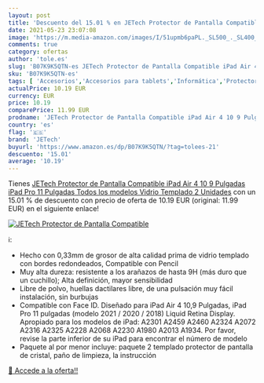 ```yaml
---
layout: post
title: 'Descuento del 15.01 % en JETech Protector de Pantalla Compatible '
date: 2021-05-23 23:07:08
image: 'https://m.media-amazon.com/images/I/51upmb6paPL._SL500_._SL400_.jpg'
comments: true
category: ofertas
author: 'tole.es'
slug: 'B07K9K5QTN-es JETech Protector de Pantalla Compatible iPad Air 4 10 9...'
sku: 'B07K9K5QTN-es'
tags: [ 'Accesorios','Accesorios para tablets','Informática','Protectores de pantalla para tablets','ipad','jetech', ]
actualPrice: 10.19 EUR
currency: EUR
price: 10.19
comparePrice: 11.99 EUR
prodname: 'JETech Protector de Pantalla Compatible iPad Air 4 10 9 Pulgadas  iPad Pro 11 Pulgadas Todos los modelos  Vidrio Templado  2 Unidades'
country: 'es'
flag: '🇪🇸'
brand: 'JETech'
buyurl: 'https://www.amazon.es/dp/B07K9K5QTN/?tag=tolees-21'
descuento: '15.01'
average: '10.19'
---
```


Tienes [JETech Protector de Pantalla Compatible iPad Air 4 10 9 Pulgadas  iPad Pro 11 Pulgadas Todos los modelos  Vidrio Templado  2 Unidades](https://www.amazon.es/dp/B07K9K5QTN/?tag=tolees-21) con un 15.01 % de descuento con precio de oferta de 10.19 EUR (original: 11.99 EUR) en el siguiente enlace!

[![JETech Protector de Pantalla Compatible ](https://m.media-amazon.com/images/I/51upmb6paPL._SL500_._SL400_.jpg)](https://www.amazon.es/dp/B07K9K5QTN/?tag=tolees-21)

ℹ️:

- Hecho con 0,33mm de grosor de alta calidad prima de vidrio templado con bordes redondeados, Compatible con Pencil
- Muy alta dureza: resistente a los arañazos de hasta 9H (más duro que un cuchillo); Alta definición, mayor sensibilidad
- Libre de polvo, huellas dactilares libre, de una pulsación muy fácil instalación, sin burbujas
- Compatible con Face ID. Diseñado para iPad Air 4 10,9 Pulgadas, iPad Pro 11 pulgadas (modelo 2021 / 2020 / 2018) Liquid Retina Display. Apropiado para los modelos de iPad: A2301 A2459 A2460 A2324 A2072 A2316 A2325 A2228 A2068 A2230 A1980 A2013 A1934. Por favor, revise la parte inferior de su iPad para encontrar el número de modelo
- Paquete al por menor incluye: paquete 2 templado protector de pantalla de cristal, paño de limpieza, la instrucción

[🛒 Accede a la oferta!!](https://www.amazon.es/dp/B07K9K5QTN/?tag=tolees-21)
